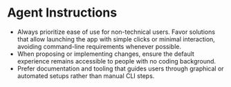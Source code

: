 # Agent Instructions

- Always prioritize ease of use for non-technical users. Favor solutions that allow launching the app with simple clicks or minimal interaction, avoiding command-line requirements whenever possible.
- When proposing or implementing changes, ensure the default experience remains accessible to people with no coding background.
- Prefer documentation and tooling that guides users through graphical or automated setups rather than manual CLI steps.
